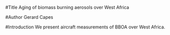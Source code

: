 #Title
Aging of biomass burning aerosols over West Africa

#Author
Gerard Capes

#Introduction
We present aircraft measurements of BBOA over West Africa.
